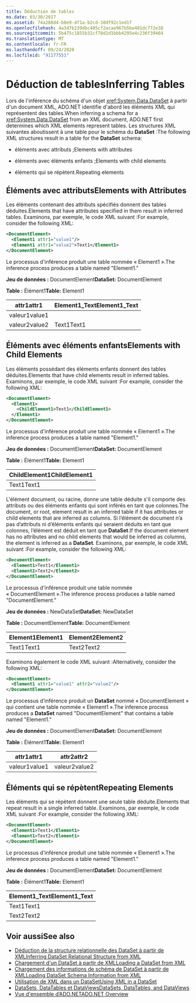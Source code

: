 ```yaml
---
title: Déduction de tables
ms.date: 03/30/2017
ms.assetid: 74a288d4-b8e9-4f1a-b2cd-10df92c1ed1f
ms.openlocfilehash: 4a3d7b239dbc405cf2acae967b5be401dc772e38
ms.sourcegitcommit: 5b475c1855b32cf78d2d1bbb4295e4c236f39464
ms.translationtype: MT
ms.contentlocale: fr-FR
ms.lasthandoff: 09/24/2020
ms.locfileid: "91177551"
---
```

# <a name="inferring-tables"></a><span data-ttu-id="dd4df-102">Déduction de tables</span><span class="sxs-lookup"><span data-stu-id="dd4df-102">Inferring Tables</span></span>

<span data-ttu-id="dd4df-103">Lors de l'inférence du schéma d'un objet <xref:System.Data.DataSet> à partir d'un document XML, ADO.NET identifie d'abord les éléments XML qui représentent des tables.</span><span class="sxs-lookup"><span data-stu-id="dd4df-103">When inferring a schema for a <xref:System.Data.DataSet> from an XML document, ADO.NET first determines which XML elements represent tables.</span></span> <span data-ttu-id="dd4df-104">Les structures XML suivantes aboutissent à une table pour le schéma du **DataSet** :</span><span class="sxs-lookup"><span data-stu-id="dd4df-104">The following XML structures result in a table for the **DataSet** schema:</span></span>  
  
- <span data-ttu-id="dd4df-105">éléments avec attributs ;</span><span class="sxs-lookup"><span data-stu-id="dd4df-105">Elements with attributes</span></span>  
  
- <span data-ttu-id="dd4df-106">éléments avec éléments enfants ;</span><span class="sxs-lookup"><span data-stu-id="dd4df-106">Elements with child elements</span></span>  
  
- <span data-ttu-id="dd4df-107">éléments qui se répètent.</span><span class="sxs-lookup"><span data-stu-id="dd4df-107">Repeating elements</span></span>  
  
## <a name="elements-with-attributes"></a><span data-ttu-id="dd4df-108">Éléments avec attributs</span><span class="sxs-lookup"><span data-stu-id="dd4df-108">Elements with Attributes</span></span>  

 <span data-ttu-id="dd4df-109">Les éléments contenant des attributs spécifiés donnent des tables déduites.</span><span class="sxs-lookup"><span data-stu-id="dd4df-109">Elements that have attributes specified in them result in inferred tables.</span></span> <span data-ttu-id="dd4df-110">Examinons, par exemple, le code XML suivant :</span><span class="sxs-lookup"><span data-stu-id="dd4df-110">For example, consider the following XML:</span></span>  
  
```xml  
<DocumentElement>  
  <Element1 attr1="value1"/>  
  <Element1 attr1="value2">Text1</Element1>  
</DocumentElement>  
```  
  
 <span data-ttu-id="dd4df-111">Le processus d'inférence produit une table nommée « Element1 ».</span><span class="sxs-lookup"><span data-stu-id="dd4df-111">The inference process produces a table named "Element1."</span></span>  
  
 <span data-ttu-id="dd4df-112">**Jeu de données :** DocumentElement</span><span class="sxs-lookup"><span data-stu-id="dd4df-112">**DataSet:** DocumentElement</span></span>  
  
 <span data-ttu-id="dd4df-113">**Table :** Élément1</span><span class="sxs-lookup"><span data-stu-id="dd4df-113">**Table:** Element1</span></span>  
  
|<span data-ttu-id="dd4df-114">attr1</span><span class="sxs-lookup"><span data-stu-id="dd4df-114">attr1</span></span>|<span data-ttu-id="dd4df-115">Element1_Text</span><span class="sxs-lookup"><span data-stu-id="dd4df-115">Element1_Text</span></span>|  
|-----------|--------------------|  
|<span data-ttu-id="dd4df-116">valeur1</span><span class="sxs-lookup"><span data-stu-id="dd4df-116">value1</span></span>||  
|<span data-ttu-id="dd4df-117">valeur2</span><span class="sxs-lookup"><span data-stu-id="dd4df-117">value2</span></span>|<span data-ttu-id="dd4df-118">Text1</span><span class="sxs-lookup"><span data-stu-id="dd4df-118">Text1</span></span>|  
  
## <a name="elements-with-child-elements"></a><span data-ttu-id="dd4df-119">Éléments avec éléments enfants</span><span class="sxs-lookup"><span data-stu-id="dd4df-119">Elements with Child Elements</span></span>  

 <span data-ttu-id="dd4df-120">Les éléments possédant des éléments enfants donnent des tables déduites.</span><span class="sxs-lookup"><span data-stu-id="dd4df-120">Elements that have child elements result in inferred tables.</span></span> <span data-ttu-id="dd4df-121">Examinons, par exemple, le code XML suivant :</span><span class="sxs-lookup"><span data-stu-id="dd4df-121">For example, consider the following XML:</span></span>  
  
```xml  
<DocumentElement>  
  <Element1>  
    <ChildElement1>Text1</ChildElement1>  
  </Element1>  
</DocumentElement>  
```  
  
 <span data-ttu-id="dd4df-122">Le processus d'inférence produit une table nommée « Element1 ».</span><span class="sxs-lookup"><span data-stu-id="dd4df-122">The inference process produces a table named "Element1."</span></span>  
  
 <span data-ttu-id="dd4df-123">**Jeu de données :** DocumentElement</span><span class="sxs-lookup"><span data-stu-id="dd4df-123">**DataSet:** DocumentElement</span></span>  
  
 <span data-ttu-id="dd4df-124">**Table :** Élément1</span><span class="sxs-lookup"><span data-stu-id="dd4df-124">**Table:** Element1</span></span>  
  
|<span data-ttu-id="dd4df-125">ChildElement1</span><span class="sxs-lookup"><span data-stu-id="dd4df-125">ChildElement1</span></span>|  
|-------------------|  
|<span data-ttu-id="dd4df-126">Text1</span><span class="sxs-lookup"><span data-stu-id="dd4df-126">Text1</span></span>|  
  
 <span data-ttu-id="dd4df-127">L'élément document, ou racine, donne une table déduite s'il comporte des attributs ou des éléments enfants qui sont inférés en tant que colonnes.</span><span class="sxs-lookup"><span data-stu-id="dd4df-127">The document, or root, element result in an inferred table if it has attributes or child elements that are inferred as columns.</span></span> <span data-ttu-id="dd4df-128">Si l’élément de document n’a pas d’attributs ni d’éléments enfants qui seraient déduits en tant que colonnes, l’élément est déduit en tant que **DataSet**.</span><span class="sxs-lookup"><span data-stu-id="dd4df-128">If the document element has no attributes and no child elements that would be inferred as columns, the element is inferred as a **DataSet**.</span></span> <span data-ttu-id="dd4df-129">Examinons, par exemple, le code XML suivant :</span><span class="sxs-lookup"><span data-stu-id="dd4df-129">For example, consider the following XML:</span></span>  
  
```xml  
<DocumentElement>  
  <Element1>Text1</Element1>  
  <Element2>Text2</Element2>  
</DocumentElement>  
```  
  
 <span data-ttu-id="dd4df-130">Le processus d'inférence produit une table nommée « DocumentElement ».</span><span class="sxs-lookup"><span data-stu-id="dd4df-130">The inference process produces a table named "DocumentElement."</span></span>  
  
 <span data-ttu-id="dd4df-131">**Jeu de données :** NewDataSet</span><span class="sxs-lookup"><span data-stu-id="dd4df-131">**DataSet:** NewDataSet</span></span>  
  
 <span data-ttu-id="dd4df-132">**Table :** DocumentElement</span><span class="sxs-lookup"><span data-stu-id="dd4df-132">**Table:** DocumentElement</span></span>  
  
|<span data-ttu-id="dd4df-133">Element1</span><span class="sxs-lookup"><span data-stu-id="dd4df-133">Element1</span></span>|<span data-ttu-id="dd4df-134">Element2</span><span class="sxs-lookup"><span data-stu-id="dd4df-134">Element2</span></span>|  
|--------------|--------------|  
|<span data-ttu-id="dd4df-135">Text1</span><span class="sxs-lookup"><span data-stu-id="dd4df-135">Text1</span></span>|<span data-ttu-id="dd4df-136">Text2</span><span class="sxs-lookup"><span data-stu-id="dd4df-136">Text2</span></span>|  
  
 <span data-ttu-id="dd4df-137">Examinons également le code XML suivant :</span><span class="sxs-lookup"><span data-stu-id="dd4df-137">Alternatively, consider the following XML:</span></span>  
  
```xml  
<DocumentElement>  
  <Element1 attr1="value1" attr2="value2"/>  
</DocumentElement>  
```  
  
 <span data-ttu-id="dd4df-138">Le processus d’inférence produit un **DataSet** nommé « DocumentElement » qui contient une table nommée « Element1 ».</span><span class="sxs-lookup"><span data-stu-id="dd4df-138">The inference process produces a **DataSet** named "DocumentElement" that contains a table named "Element1."</span></span>  
  
 <span data-ttu-id="dd4df-139">**Jeu de données :** DocumentElement</span><span class="sxs-lookup"><span data-stu-id="dd4df-139">**DataSet:** DocumentElement</span></span>  
  
 <span data-ttu-id="dd4df-140">**Table :** Élément1</span><span class="sxs-lookup"><span data-stu-id="dd4df-140">**Table:** Element1</span></span>  
  
|<span data-ttu-id="dd4df-141">attr1</span><span class="sxs-lookup"><span data-stu-id="dd4df-141">attr1</span></span>|<span data-ttu-id="dd4df-142">attr2</span><span class="sxs-lookup"><span data-stu-id="dd4df-142">attr2</span></span>|  
|-----------|-----------|  
|<span data-ttu-id="dd4df-143">valeur1</span><span class="sxs-lookup"><span data-stu-id="dd4df-143">value1</span></span>|<span data-ttu-id="dd4df-144">valeur2</span><span class="sxs-lookup"><span data-stu-id="dd4df-144">value2</span></span>|  
  
## <a name="repeating-elements"></a><span data-ttu-id="dd4df-145">Éléments qui se répètent</span><span class="sxs-lookup"><span data-stu-id="dd4df-145">Repeating Elements</span></span>  

 <span data-ttu-id="dd4df-146">Les éléments qui se répètent donnent une seule table déduite.</span><span class="sxs-lookup"><span data-stu-id="dd4df-146">Elements that repeat result in a single inferred table.</span></span> <span data-ttu-id="dd4df-147">Examinons, par exemple, le code XML suivant :</span><span class="sxs-lookup"><span data-stu-id="dd4df-147">For example, consider the following XML:</span></span>  
  
```xml  
<DocumentElement>  
  <Element1>Text1</Element1>  
  <Element1>Text2</Element1>  
</DocumentElement>  
```  
  
 <span data-ttu-id="dd4df-148">Le processus d'inférence produit une table nommée « Element1 ».</span><span class="sxs-lookup"><span data-stu-id="dd4df-148">The inference process produces a table named "Element1."</span></span>  
  
 <span data-ttu-id="dd4df-149">**Jeu de données :** DocumentElement</span><span class="sxs-lookup"><span data-stu-id="dd4df-149">**DataSet:** DocumentElement</span></span>  
  
 <span data-ttu-id="dd4df-150">**Table :** Élément1</span><span class="sxs-lookup"><span data-stu-id="dd4df-150">**Table:** Element1</span></span>  
  
|<span data-ttu-id="dd4df-151">Element1_Text</span><span class="sxs-lookup"><span data-stu-id="dd4df-151">Element1_Text</span></span>|  
|--------------------|  
|<span data-ttu-id="dd4df-152">Text1</span><span class="sxs-lookup"><span data-stu-id="dd4df-152">Text1</span></span>|  
|<span data-ttu-id="dd4df-153">Text2</span><span class="sxs-lookup"><span data-stu-id="dd4df-153">Text2</span></span>|  
  
## <a name="see-also"></a><span data-ttu-id="dd4df-154">Voir aussi</span><span class="sxs-lookup"><span data-stu-id="dd4df-154">See also</span></span>

- [<span data-ttu-id="dd4df-155">Déduction de la structure relationnelle des DataSet à partir de XML</span><span class="sxs-lookup"><span data-stu-id="dd4df-155">Inferring DataSet Relational Structure from XML</span></span>](inferring-dataset-relational-structure-from-xml.md)
- [<span data-ttu-id="dd4df-156">Chargement d'un DataSet à partir de XML</span><span class="sxs-lookup"><span data-stu-id="dd4df-156">Loading a DataSet from XML</span></span>](loading-a-dataset-from-xml.md)
- [<span data-ttu-id="dd4df-157">Chargement des informations de schéma de DataSet à partir de XML</span><span class="sxs-lookup"><span data-stu-id="dd4df-157">Loading DataSet Schema Information from XML</span></span>](loading-dataset-schema-information-from-xml.md)
- [<span data-ttu-id="dd4df-158">Utilisation de XML dans un DataSet</span><span class="sxs-lookup"><span data-stu-id="dd4df-158">Using XML in a DataSet</span></span>](using-xml-in-a-dataset.md)
- [<span data-ttu-id="dd4df-159">DataSets, DataTables et DataViews</span><span class="sxs-lookup"><span data-stu-id="dd4df-159">DataSets, DataTables, and DataViews</span></span>](index.md)
- [<span data-ttu-id="dd4df-160">Vue d'ensemble d’ADO.NET</span><span class="sxs-lookup"><span data-stu-id="dd4df-160">ADO.NET Overview</span></span>](../ado-net-overview.md)
